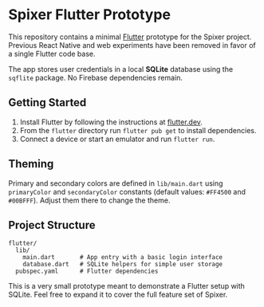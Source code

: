 # Spixer Flutter Prototype

This repository contains a minimal [Flutter](https://flutter.dev) prototype for the Spixer project. Previous React Native and web experiments have been removed in favor of a single Flutter code base.

The app stores user credentials in a local **SQLite** database using the `sqflite` package. No Firebase dependencies remain.

## Getting Started

1. Install Flutter by following the instructions at [flutter.dev](https://flutter.dev/docs/get-started/install).
2. From the `flutter` directory run `flutter pub get` to install dependencies.
3. Connect a device or start an emulator and run `flutter run`.

## Theming

Primary and secondary colors are defined in `lib/main.dart` using `primaryColor` and `secondaryColor` constants (default values: `#FF4500` and `#00BFFF`). Adjust them there to change the theme.

## Project Structure

```
flutter/
  lib/
    main.dart       # App entry with a basic login interface
    database.dart   # SQLite helpers for simple user storage
  pubspec.yaml      # Flutter dependencies
```

This is a very small prototype meant to demonstrate a Flutter setup with SQLite. Feel free to expand it to cover the full feature set of Spixer.
